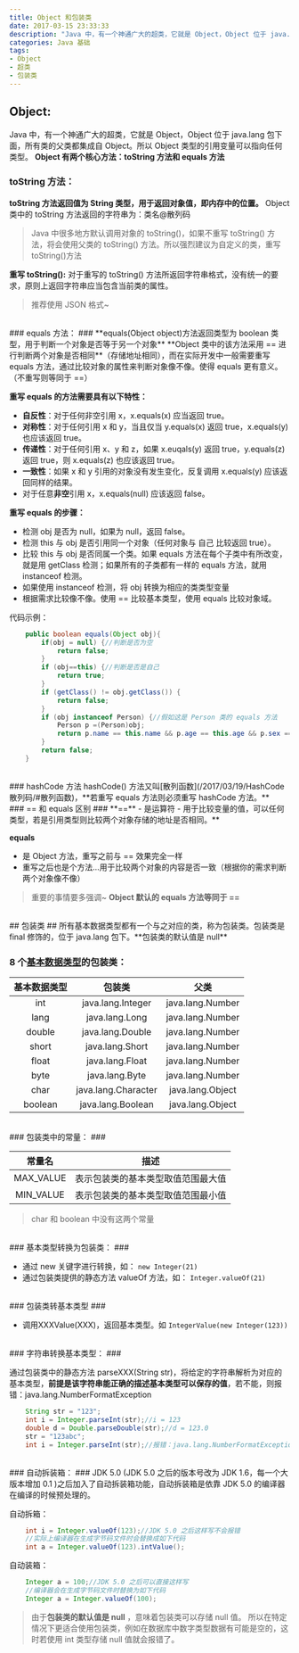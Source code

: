 ```yaml
---
title: Object 和包装类
date: 2017-03-15 23:33:33
description: "Java 中，有一个神通广大的超类，它就是 Object，Object 位于 java.lang 包下面，所有类的父类都集成自 Object。所以 Object 类型的引用变量可以指向任何类型。"
categories: Java 基础
tags: 
- Object
- 超类
- 包装类
---
```


## Object: ##
Java 中，有一个神通广大的超类，它就是 Object，Object 位于 java.lang 包下面，所有类的父类都集成自 Object。所以 Object 类型的引用变量可以指向任何类型。
**Object 有两个核心方法：toString 方法和 equals 方法**

### toString 方法： ###
**toString 方法返回值为 String 类型，用于返回对象值，即内存中的位置。**
Object 类中的 toString 方法返回的字符串为：类名@散列码
>Java 中很多地方默认调用对象的 toString()，如果不重写 toString() 方法，将会使用父类的 toString() 方法。所以强烈建议为自定义的类，重写 toString()方法

**重写 toString():**
对于重写的 toString() 方法所返回字符串格式，没有统一的要求，原则上返回字符串应当包含当前类的属性。
>推荐使用 JSON 格式~

</br>
### equals 方法： ###
**equals(Object object)方法返回类型为 boolean 类型，用于判断一个对象是否等于另一个对象**
**Object 类中的该方法采用 == 进行判断两个对象是否相同**（存储地址相同），而在实际开发中一般需要重写 equals 方法，通过比较对象的属性来判断对象像不像。使得 equals 更有意义。（不重写则等同于 ==）

**重写 equals 的方法需要具有以下特性：**
- **自反性**：对于任何非空引用 x，x.equals(x) 应当返回 true。
- **对称性**：对于任何引用 x 和 y，当且仅当 y.equals(x) 返回 true，x.equals(y) 也应该返回 true。
- **传递性**：对于任何引用 x、y 和 z，如果 x.euqals(y) 返回 true，y.equals(z) 返回 true，则 x.equals(z) 也应该返回 true。
- **一致性**：如果 x 和 y 引用的对象没有发生变化，反复调用 x.equals(y) 应该返回同样的结果。
- 对于任意**非空**引用 x，x.equals(null) 应该返回 false。

**重写 equals 的步骤：**
- 检测 obj 是否为 null，如果为 null，返回 false。
- 检测 this 与 obj 是否引用同一个对象（任何对象与 自己 比较返回 true）。
- 比较 this 与 obj 是否同属一个类。如果 equals 方法在每个子类中有所改变，就是用 getClass 检测；如果所有的子类都有一样的 equals 方法，就用 instanceof 检测。
- 如果使用 instanceof 检测，将 obj 转换为相应的类类型变量
- 根据需求比较像不像。使用 == 比较基本类型，使用 equals 比较对象域。

代码示例：

```java
	public boolean equals(Object obj){
		if(obj = null) {//判断是否为空
			return false;
		}
		if (obj==this) {//判断是否是自己
			return true;
		}
		if (getClass() != obj.getClass()) {
			return false;
		}
		if (obj instanceof Person) {//假如这是 Person 类的 equals 方法
			Person p =(Person)obj;
			return p.name == this.name && p.age == this.age && p.sex == this.sex;//这里根据实际需求来写
		}
		return false;
	}
```

</br>
### hashCode 方法
hashCode() 方法又叫[散列函数](/2017/03/19/HashCode散列码/#散列函数)，**若重写 equals 方法则必须重写 hashCode 方法。**

</br>
### == 和 equals 区别 ###
**==**
- 是运算符
- 用于比较变量的值，可以任何类型，若是引用类型则比较两个对象存储的地址是否相同。**

**equals**
- 是 Object 方法，重写之前与 == 效果完全一样
- 重写之后也是个方法...用于比较两个对象的内容是否一致（根据你的需求判断两个对象像不像）

>重要的事情要多强调~ **Object 默认的 equals 方法等同于 ==**

</br>
## 包装类 ##
所有基本数据类型都有一个与之对应的类，称为包装类。包装类是 final 修饰的，位于 java.lang 包下。**包装类的默认值是 null** 

### 8 个[基本数据类型](/2017/02/20/数据类型与类型转换/)的包装类： ###

|基本数据类型|包装类|父类|
|:---:|:---:|:---:|
|int|java.lang.Integer|java.lang.Number|
|lang|java.lang.Long|java.lang.Number|
|double|java.lang.Double|java.lang.Number|
|short|java.lang.Short|java.lang.Number|
|float|java.lang.Float|java.lang.Number|
|byte|java.lang.Byte|java.lang.Number|
|char|java.lang.Character|java.lang.Object|
|boolean|java.lang.Boolean|java.lang.Object|

</br>
### 包装类中的常量： ###

|常量名|描述|
|:--:|:--:|
|MAX_VALUE|表示包装类的基本类型取值范围最大值|
|MIN_VALUE|表示包装类的基本类型取值范围最小值|

>char 和 boolean 中没有这两个常量

</br>
### 基本类型转换为包装类： ###

- 通过 new 关键字进行转换，如： `new Integer(21)`
- 通过包装类提供的静态方法 valueOf 方法，如： `Integer.valueOf(21)`

</br>
### 包装类转基本类型 ###

- 调用XXXValue(XXX)，返回基本类型。如 `IntegerValue(new Integer(123))`

</br>
### 字符串转换基本类型： ###

通过包装类中的静态方法 parseXXX(String str)，将给定的字符串解析为对应的基本类型，**前提是该字符串能正确的描述基本类型可以保存的值**，若不能，则报错：java.lang.NumberFormatException

```java
	String str = "123";
	int i = Integer.parseInt(str);//i = 123
	double d = Double.parseDouble(str);//d = 123.0
	str = "123abc";
	int i = Integer.parseInt(str);//报错：java.lang.NumberFormatException
```

</br>
### 自动拆装箱： ###
JDK 5.0 (JDK 5.0 之后的版本号改为 JDK 1.6，每一个大版本增加 0.1 )之后加入了自动拆装箱功能，自动拆装箱是依靠 JDK 5.0 的编译器在编译的时候预处理的。

自动拆箱：

```java
	int i = Integer.valueOf(123);//JDK 5.0 之后这样写不会报错
	//实际上编译器在生成字节码文件时会替换成如下代码
	int a = Integer.valueOf(123).intValue();
```

自动装箱：

```java
	Integer a = 100;//JDK 5.0 之后可以直接这样写
	//编译器会在生成字节码文件时替换为如下代码
	Integer a = Integer.valueOf(100);
```

>由于**包装类的默认值是 null** ，意味着包装类可以存储 null 值。
>所以在特定情况下更适合使用包装类，例如在数据库中数字类型数据有可能是空的，这时若使用 int 类型存储 null 值就会报错了。